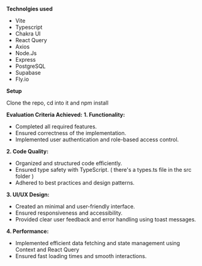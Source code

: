 **Technolgies used**
- Vite
- Typescript
- Chakra UI
- React Query
- Axios
- Node.Js
- Express
- PostgreSQL
- Supabase
- Fly.io

**Setup**

Clone the repo, cd into it and npm install

**Evaluation Criteria Achieved:**
**1. Functionality:**

- Completed all required features.
- Ensured correctness of the implementation.
- Implemented user authentication and role-based access control.

  
**2. Code Quality:**

- Organized and structured code efficiently.
- Ensured type safety with TypeScript. ( there's a types.ts file in the src folder )
- Adhered to best practices and design patterns.


**3. UI/UX Design:**

- Created an minimal and user-friendly interface.
- Ensured responsiveness and accessibility.
- Provided clear user feedback and error handling using toast messages.


**4. Performance:**

- Implemented efficient data fetching and state management using Context and React Query
- Ensured fast loading times and smooth interactions.
